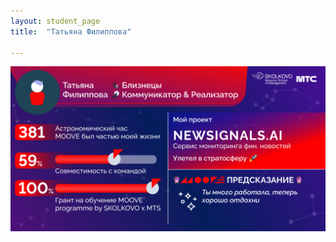 ```yaml
---
layout: student_page
title:  "Татьяна Филиппова"

---
```

<img class="img-fluid" src="/img/posts/Татьяна Филиппова.png" alt="moove-2">
